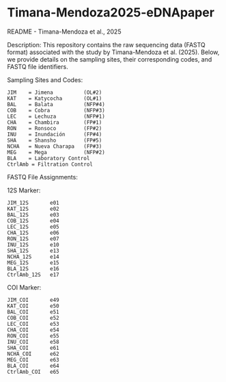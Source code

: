# Timana-Mendoza2025-eDNApaper

README - Timana-Mendoza et al., 2025

Description:
This repository contains the raw sequencing data (FASTQ format) associated with the study by Timana-Mendoza et al. (2025). Below, we provide details on the sampling sites, their corresponding codes, and FASTQ file identifiers.

Sampling Sites and Codes:

```
JIM    = Jimena          (OL#2)
KAT    = Katycocha       (OL#1)
BAL    = Balata          (NFP#4)
COB    = Cobra           (NFP#3)
LEC    = Lechuza         (NFP#1)
CHA    = Chambira        (FP#1)
RON    = Ronsoco         (FP#2)
INU    = Inundación      (FP#4)
SHA    = Shansho         (FP#5)
NCHA   = Nueva Charapa   (FP#3)
MEG    = Mega            (NFP#2)
BLA    = Laboratory Control
CtrlAmb = Filtration Control
```



FASTQ File Assignments:

12S Marker:
```
JIM_12S       e01
KAT_12S       e02
BAL_12S       e03
COB_12S       e04
LEC_12S       e05
CHA_12S       e06
RON_12S       e07
INU_12S       e10
SHA_12S       e13
NCHA_12S      e14
MEG_12S       e15
BLA_12S       e16
CtrlAmb_12S   e17
```
COI Marker:
```
JIM_COI       e49
KAT_COI       e50
BAL_COI       e51
COB_COI       e52
LEC_COI       e53
CHA_COI       e54
RON_COI       e55
INU_COI       e58
SHA_COI       e61
NCHA_COI      e62
MEG_COI       e63
BLA_COI       e64
CtrlAmb_COI   e65
```
